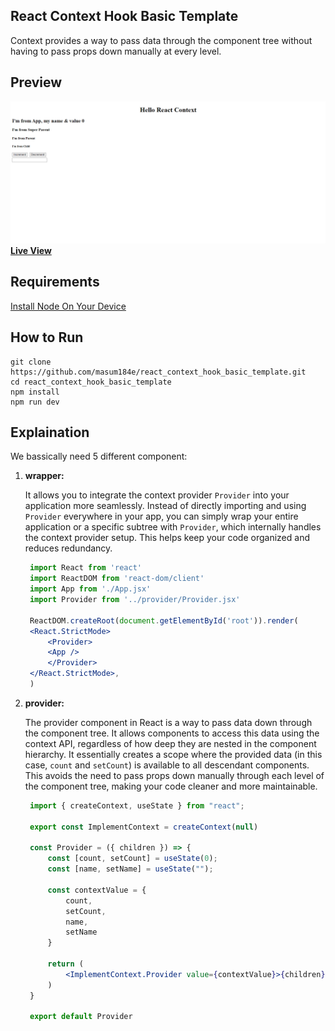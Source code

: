 ## React Context Hook Basic Template

<p textAlign="justify">Context provides a way to pass data through the component tree without having to pass props down manually at every level. </p>

## Preview
<img src="https://github.com/masum184e/react_context_hook_basic_template/blob/main/preview.png" >
<a href="https://react-context-hook-basic-template.vercel.app//"><b>Live View</b></a>

## Requirements

[Install Node On Your Device](https://nodejs.org/)

## How to Run

```
git clone https://github.com/masum184e/react_context_hook_basic_template.git
cd react_context_hook_basic_template
npm install
npm run dev
```

## Explaination

<p> We bassically need 5 different component:</p>

1. **wrapper:**

    It allows you to integrate the context provider     `Provider` into your application more seamlessly. Instead of directly importing and using `Provider` everywhere in your app, you can simply wrap your entire application or a specific subtree with `Provider`, which internally handles the context provider setup. This helps keep your code organized and reduces redundancy.

   ```jsx
    import React from 'react'
    import ReactDOM from 'react-dom/client'
    import App from './App.jsx'
    import Provider from '../provider/Provider.jsx'

    ReactDOM.createRoot(document.getElementById('root')).render(
    <React.StrictMode>
        <Provider>
        <App />
        </Provider>
    </React.StrictMode>,
    )

2. **provider:**

    The provider component in React is a way to pass data down through the component tree. It allows components to access this data using the context API, regardless of how deep they are nested in the component hierarchy. It essentially creates a scope where the provided data (in this case, `count` and `setCount`) is available to all descendant components. This avoids the need to pass props down manually through each level of the component tree, making your code cleaner and more maintainable.

   ```jsx
    import { createContext, useState } from "react";

    export const ImplementContext = createContext(null)

    const Provider = ({ children }) => {
        const [count, setCount] = useState(0);
        const [name, setName] = useState("");

        const contextValue = {
            count,
            setCount,
            name,
            setName
        }

        return (
            <ImplementContext.Provider value={contextValue}>{children}</ImplementContext.Provider>
        )
    }

    export default Provider
